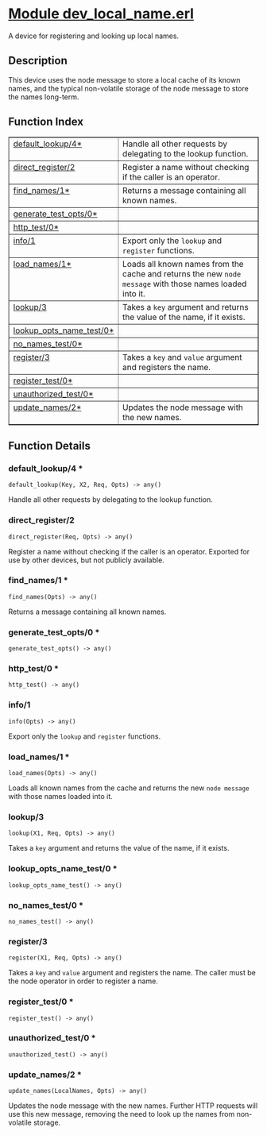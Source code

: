 # [Module dev_local_name.erl](https://github.com/permaweb/HyperBEAM/blob/main/src/dev_local_name.erl)




A device for registering and looking up local names.

<a name="description"></a>

## Description ##
This device uses
the node message to store a local cache of its known names, and the typical
non-volatile storage of the node message to store the names long-term.<a name="index"></a>

## Function Index ##


<table width="100%" border="1" cellspacing="0" cellpadding="2" summary="function index"><tr><td valign="top"><a href="#default_lookup-4">default_lookup/4*</a></td><td>Handle all other requests by delegating to the lookup function.</td></tr><tr><td valign="top"><a href="#direct_register-2">direct_register/2</a></td><td>Register a name without checking if the caller is an operator.</td></tr><tr><td valign="top"><a href="#find_names-1">find_names/1*</a></td><td>Returns a message containing all known names.</td></tr><tr><td valign="top"><a href="#generate_test_opts-0">generate_test_opts/0*</a></td><td></td></tr><tr><td valign="top"><a href="#http_test-0">http_test/0*</a></td><td></td></tr><tr><td valign="top"><a href="#info-1">info/1</a></td><td>Export only the <code>lookup</code> and <code>register</code> functions.</td></tr><tr><td valign="top"><a href="#load_names-1">load_names/1*</a></td><td>Loads all known names from the cache and returns the new <code>node message</code>
with those names loaded into it.</td></tr><tr><td valign="top"><a href="#lookup-3">lookup/3</a></td><td>Takes a <code>key</code> argument and returns the value of the name, if it exists.</td></tr><tr><td valign="top"><a href="#lookup_opts_name_test-0">lookup_opts_name_test/0*</a></td><td></td></tr><tr><td valign="top"><a href="#no_names_test-0">no_names_test/0*</a></td><td></td></tr><tr><td valign="top"><a href="#register-3">register/3</a></td><td>Takes a <code>key</code> and <code>value</code> argument and registers the name.</td></tr><tr><td valign="top"><a href="#register_test-0">register_test/0*</a></td><td></td></tr><tr><td valign="top"><a href="#unauthorized_test-0">unauthorized_test/0*</a></td><td></td></tr><tr><td valign="top"><a href="#update_names-2">update_names/2*</a></td><td>Updates the node message with the new names.</td></tr></table>


<a name="functions"></a>

## Function Details ##

<a name="default_lookup-4"></a>

### default_lookup/4 * ###

`default_lookup(Key, X2, Req, Opts) -> any()`

Handle all other requests by delegating to the lookup function.

<a name="direct_register-2"></a>

### direct_register/2 ###

`direct_register(Req, Opts) -> any()`

Register a name without checking if the caller is an operator. Exported
for use by other devices, but not publicly available.

<a name="find_names-1"></a>

### find_names/1 * ###

`find_names(Opts) -> any()`

Returns a message containing all known names.

<a name="generate_test_opts-0"></a>

### generate_test_opts/0 * ###

`generate_test_opts() -> any()`

<a name="http_test-0"></a>

### http_test/0 * ###

`http_test() -> any()`

<a name="info-1"></a>

### info/1 ###

`info(Opts) -> any()`

Export only the `lookup` and `register` functions.

<a name="load_names-1"></a>

### load_names/1 * ###

`load_names(Opts) -> any()`

Loads all known names from the cache and returns the new `node message`
with those names loaded into it.

<a name="lookup-3"></a>

### lookup/3 ###

`lookup(X1, Req, Opts) -> any()`

Takes a `key` argument and returns the value of the name, if it exists.

<a name="lookup_opts_name_test-0"></a>

### lookup_opts_name_test/0 * ###

`lookup_opts_name_test() -> any()`

<a name="no_names_test-0"></a>

### no_names_test/0 * ###

`no_names_test() -> any()`

<a name="register-3"></a>

### register/3 ###

`register(X1, Req, Opts) -> any()`

Takes a `key` and `value` argument and registers the name. The caller
must be the node operator in order to register a name.

<a name="register_test-0"></a>

### register_test/0 * ###

`register_test() -> any()`

<a name="unauthorized_test-0"></a>

### unauthorized_test/0 * ###

`unauthorized_test() -> any()`

<a name="update_names-2"></a>

### update_names/2 * ###

`update_names(LocalNames, Opts) -> any()`

Updates the node message with the new names. Further HTTP requests will
use this new message, removing the need to look up the names from non-volatile
storage.

